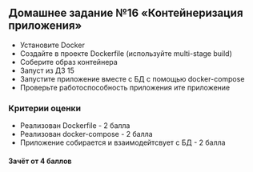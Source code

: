 ## Домашнее задание №16 «Контейнеризация приложения»

- Установите Docker
- Создайте в проекте Dockerfile (используйте multi-stage build)
- Соберите образ контейнера
- Запуст из ДЗ 15
- Запустите приложение вместе с БД с помощью docker-compose
- Проверьте работоспособность приложения
ите приложение
### Критерии оценки
- Реализован Dockerfile - 2 балла
- Реализован docker-compose - 2 балла
- Приложение собирается и взаимодейтсвует с БД - 2 балла

#### Зачёт от 4 баллов